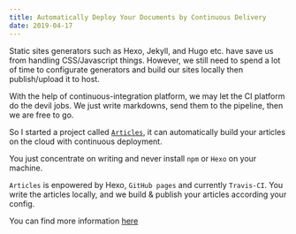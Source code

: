 ```yaml
---
title: Automatically Deploy Your Documents by Continuous Delivery
date: 2019-04-17
---
```


Static sites generators such as Hexo, Jekyll, and Hugo etc. have save us from handling CSS/Javascript things. However, we still need to spend a lot of time to configurate generators and build our sites locally then publish/upload it to host.

With the help of continuous-integration platform, we may let the CI platform do the devil jobs. We just write markdowns, send them to the pipeline, then we are free to go.

So I started a project called [`Articles`](https://github.com/cmsax/articles), it can automatically build your articles on the cloud with continuous deployment.

You just concentrate on writing and never install `npm` or `Hexo` on your machine.

`Articles` is enpowered by Hexo, `GitHub pages` and currently `Travis-CI`. You write the articles locally, and we build & publish your articles according your config.

You can find more information [here](https://github.com/cmsax/articles)

